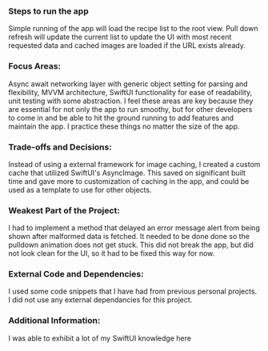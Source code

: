 ### Steps to run the app
Simple running of the app will load the recipe list to the root view. Pull down refresh will update the current list to update the UI with most recent requested data and cached images are loaded if the URL exists already.

### Focus Areas:
Async await networking layer with generic object setting for parsing and flexibility, MVVM architecture, SwiftUI functionality for ease of readability, unit testing with some abstraction. I feel these areas are key because they are essential for not only the app to run smoothy, but for other developers to come in and be able to hit the ground running to add features and maintain the app. I practice these things no matter the size of the app.

### Trade-offs and Decisions:
Instead of using a external framework for image caching, I created a custom cache that utilized SwiftUI's AsyncImage. This saved on significant built time and gave more to customization of caching in the app, and could be used as a template to use for other objects.

### Weakest Part of the Project:
I had to implement a method that delayed an error message alert from being shown after malformed data is fetched. It needed to be done done so the pulldown animation does not get stuck. This did not break the app, but did not look clean for the UI, so it had to be fixed this way for now.

### External Code and Dependencies:
I used some code snippets that I have had from previous personal projects. I did not use any external dependancies for this project.

### Additional Information: 
I was able to exhibit a lot of my SwiftUI knowledge here






